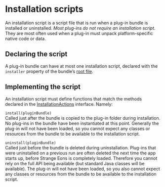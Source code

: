 # Installation scripts

An installation script is a script file that is run when a plug-in bundle is installed or uninstalled. *Most plug-ins do not require an installation script.* They are most often used when a plug-in must unpack platform-specific native code or data.

## Declaring the script

A plug-in bundle can have at most one installation script, declared with the `installer` property of the bundle’s [root file](dm-eons-plugin.md).

## Implementing the script

An installation script must define functions that match the methods declared in the [InstallationActions](assets/javadoc/ca/cgjennings/apps/arkham/plugins/InstallationActions.html) interface. Namely:

`install(pluginBundle)`  
Called just after the bundle is copied to the plug-in folder during installation. No plug-ins in the bundle have been instantiated at this point. Generally the plug-in will not have been loaded, so you cannot expect any classes or resources from the bundle to be available to the installation script.

`uninstall(pluginBundle)`  
Called just before the bundle is deleted during uninstallation. Plug-ins that were uninstalled on a previous run are often deleted the next time the app starts up, before Strange Eons is completely loaded. Therefore you cannot rely on the full API being available (but standard Java classes will be available). The plug-in will not have been loaded, so you also cannot expect any classes or resources from the bundle to be available to the installation script.